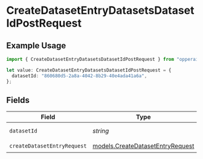 # CreateDatasetEntryDatasetsDatasetIdPostRequest

## Example Usage

```typescript
import { CreateDatasetEntryDatasetsDatasetIdPostRequest } from "opperai/models/operations";

let value: CreateDatasetEntryDatasetsDatasetIdPostRequest = {
  datasetId: "860680d5-2a8a-4042-8b29-40e4ada41a6a",
};
```

## Fields

| Field                                                                         | Type                                                                          | Required                                                                      | Description                                                                   |
| ----------------------------------------------------------------------------- | ----------------------------------------------------------------------------- | ----------------------------------------------------------------------------- | ----------------------------------------------------------------------------- |
| `datasetId`                                                                   | *string*                                                                      | :heavy_check_mark:                                                            | The id of the dataset                                                         |
| `createDatasetEntryRequest`                                                   | [models.CreateDatasetEntryRequest](../../models/createdatasetentryrequest.md) | :heavy_check_mark:                                                            | N/A                                                                           |